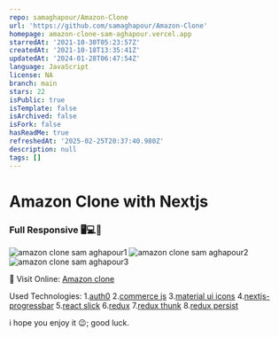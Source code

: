 ```yaml
---
repo: samaghapour/Amazon-Clone
url: 'https://github.com/samaghapour/Amazon-Clone'
homepage: amazon-clone-sam-aghapour.vercel.app
starredAt: '2021-10-30T05:23:57Z'
createdAt: '2021-10-18T13:35:41Z'
updatedAt: '2024-01-28T06:47:54Z'
language: JavaScript
license: NA
branch: main
stars: 22
isPublic: true
isTemplate: false
isArchived: false
isFork: false
hasReadMe: true
refreshedAt: '2025-02-25T20:37:40.980Z'
description: null
tags: []
---
```


# **Amazon Clone with Nextjs**
### Full Responsive 🖥💻📱
![amazon clone sam aghapour1](https://user-images.githubusercontent.com/83834084/138573960-0924910f-1ca0-4a73-a210-84fa6f06ecb2.jpg)
![amazon clone sam aghapour2](https://user-images.githubusercontent.com/83834084/138573998-05f355ba-4b7e-4377-aa54-263e5124bf0b.jpg)
![amazon clone sam aghapour3](https://user-images.githubusercontent.com/83834084/138574010-81407185-3be0-41c1-9d0a-8933b09a32d8.jpg)

👀 Visit Online: [Amazon clone](https://amazon-clone-sam-aghapour.vercel.app/)

Used Technologies: 
1.[auth0](https://manage.auth0.com/dashboard/us/dev-6w5ucdlt/)
2.[commerce js](https://commercejs.com/)
3.[material ui icons](https://material-ui.com/components/material-icons/)
4.[nextjs-progressbar](https://www.npmjs.com/package/nextjs-progressbar)
5.[react slick](https://react-slick.neostack.com/)
6.[redux](https://redux.js.org/)
7.[redux thunk](https://www.npmjs.com/package/redux-thunk)
8.[redux persist](https://www.npmjs.com/package/redux-persist)

i hope you enjoy it 😉; 
good luck.

